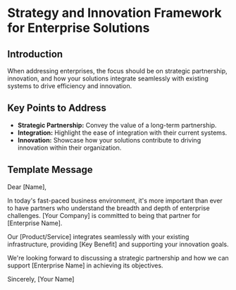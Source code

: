 # Strategy and Innovation Framework for Enterprise Solutions

## Introduction

When addressing enterprises, the focus should be on strategic partnership, innovation, and how your solutions integrate seamlessly with existing systems to drive efficiency and innovation.

## Key Points to Address

- **Strategic Partnership:** Convey the value of a long-term partnership.
- **Integration:** Highlight the ease of integration with their current systems.
- **Innovation:** Showcase how your solutions contribute to driving innovation within their organization.

## Template Message
Dear [Name],

In today's fast-paced business environment, it's more important than ever to have partners who understand the breadth and depth of enterprise challenges. [Your Company] is committed to being that partner for [Enterprise Name].

Our [Product/Service] integrates seamlessly with your existing infrastructure, providing [Key Benefit] and supporting your innovation goals.

We're looking forward to discussing a strategic partnership and how we can support [Enterprise Name] in achieving its objectives.

Sincerely,
[Your Name]
